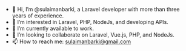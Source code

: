 - 👋 Hi, I’m @sulaimanbarki, a Laravel developer with more than three years of experience.
- 👀 I’m interested in Laravel, PHP, NodeJs, and developing APIs.
- 🌱 I’m currently available to work.
- 💞️ I’m looking to collaborate on Laravel, Vue.js, PHP, and NodeJs.
- 📫 How to reach me: sulaimanbarki@gmail.com

<!---
sulaimanbarki/sulaimanbarki is a ✨ special ✨ repository because its `README.md` (this file) appears on your GitHub profile.
You can click the Preview link to take a look at your changes.
--->
